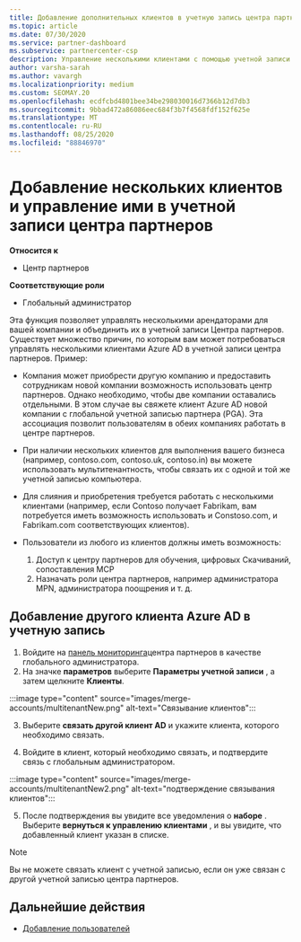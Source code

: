 ```yaml
---
title: Добавление дополнительных клиентов в учетную запись центра партнеров
ms.topic: article
ms.date: 07/30/2020
ms.service: partner-dashboard
ms.subservice: partnercenter-csp
description: Управление несколькими клиентами с помощью учетной записи центра партнеров
author: varsha-sarah
ms.author: vavargh
ms.localizationpriority: medium
ms.custom: SEOMAY.20
ms.openlocfilehash: ecdfcbd4801bee34be298030016d7366b12d7db3
ms.sourcegitcommit: 9bbad472a86086eec684f3b7f4568fdf152f625e
ms.translationtype: MT
ms.contentlocale: ru-RU
ms.lasthandoff: 08/25/2020
ms.locfileid: "88846970"
---
```

# <a name="add-and-manage-multiple-tenants-in-your-partner-center-account"></a>Добавление нескольких клиентов и управление ими в учетной записи центра партнеров

**Относится к**

- Центр партнеров

**Соответствующие роли**

- Глобальный администратор

Эта функция позволяет управлять несколькими арендаторами для вашей компании и объединить их в учетной записи Центра партнеров. Существует множество причин, по которым вам может потребоваться управлять несколькими клиентами Azure AD в учетной записи центра партнеров. Пример:

- Компания может приобрести другую компанию и предоставить сотрудникам новой компании возможность использовать центр партнеров. Однако необходимо, чтобы две компании оставались отдельными. В этом случае вы свяжете клиент Azure AD новой компании с глобальной учетной записью партнера (PGA). Эта ассоциация позволит пользователям в обеих компаниях работать в центре партнеров.

- При наличии нескольких клиентов для выполнения вашего бизнеса (например, contoso.com, contoso.uk, contoso.in) вы можете использовать мультитенантность, чтобы связать их с одной и той же учетной записью компьютера.

- Для слияния и приобретения требуется работать с несколькими клиентами (например, если Contoso получает Fabrikam, вам потребуется иметь возможность использовать и Constoso.com, и Fabrikam.com соответствующих клиентов).

- Пользователи из любого из клиентов должны иметь возможность:
    1.  Доступ к центру партнеров для обучения, цифровых Скачиваний, сопоставления MCP
    2.  Назначать роли центра партнеров, например администратора MPN, администратора поощрения и т. д.


## <a name="add-another-azure-ad-tenant-to-your-account"></a>Добавление другого клиента Azure AD в учетную запись

1. Войдите на [панель мониторинга](https://partner.microsoft.com/dashboard)центра партнеров в качестве глобального администратора.
1. На значке **параметров** выберите **Параметры учетной записи** , а затем щелкните **Клиенты**.
 
:::image type="content" source="images/merge-accounts/multitenantNew.png" alt-text="Связывание клиентов"::: 

3. Выберите **связать другой клиент AD** и укажите клиента, которого необходимо связать.

1. Войдите в клиент, который необходимо связать, и подтвердите связь с глобальным администратором. 

:::image type="content" source="images/merge-accounts/multitenantNew2.png" alt-text="подтверждение связывания клиентов"::: 

5. После подтверждения вы увидите все уведомления о **наборе** .  Выберите **вернуться к управлению клиентами** , и вы увидите, что добавленный клиент указан в списке. 
 

>[!NOTE]
>Вы не можете связать клиент с учетной записью, если он уже связан с другой учетной записью центра партнеров.

 
## <a name="next-steps"></a>Дальнейшие действия

- [Добавление пользователей](create-user-accounts-and-set-permissions.md)

